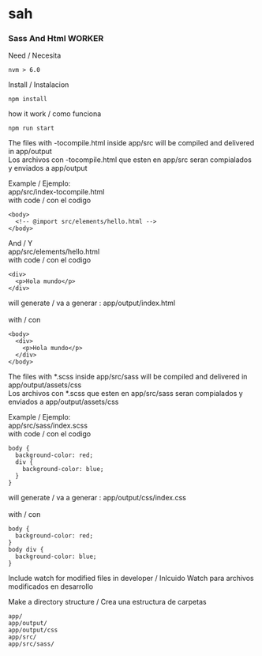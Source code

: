 # sah
### Sass And Html WORKER

Need / Necesita

```
nvm > 6.0
```

Install / Instalacion

```
npm install
```

how it work / como funciona
```
npm run start
```

The files with -tocompile.html inside app/src will be compiled and delivered in app/output
<br />Los archivos con -tocompile.html que esten en app/src seran compialados y enviados a app/output

Example / Ejemplo:
<br/>app/src/index-tocompile.html
<br/>with code / con el codigo
```
<body>
  <!-- @import src/elements/hello.html -->
</body>
```
And / Y
<br/>app/src/elements/hello.html
<br/>with code / con el codigo
```
<div>
  <p>Hola mundo</p>
</div>
```

will generate / va a generar : app/output/index.html  
<br /> with / con
```
<body>
  <div>
    <p>Hola mundo</p>
  </div>
</body>
```


The files with *.scss inside app/src/sass will be compiled and delivered in app/output/assets/css
<br />Los archivos con *.scss que esten en app/src/sass seran compialados y enviados a app/output/assets/css

Example / Ejemplo:
<br/>app/src/sass/index.scss
<br/>with code / con el codigo
```
body {
  background-color: red;
  div {
    background-color: blue;
  }
}
```

will generate / va a generar : app/output/css/index.css  
<br /> with / con
```
body {
  background-color: red;  
}
body div {
  background-color: blue;
}
```

Include watch for modified files in developer / Inlcuido Watch para archivos modificados en desarrollo


Make a directory structure / Crea una estructura de carpetas

```
app/
app/output/
app/output/css
app/src/
app/src/sass/
```
